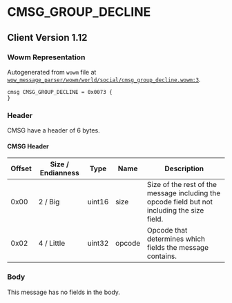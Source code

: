 # CMSG_GROUP_DECLINE

## Client Version 1.12

### Wowm Representation

Autogenerated from `wowm` file at [`wow_message_parser/wowm/world/social/cmsg_group_decline.wowm:3`](https://github.com/gtker/wow_messages/tree/main/wow_message_parser/wowm/world/social/cmsg_group_decline.wowm#L3).
```rust,ignore
cmsg CMSG_GROUP_DECLINE = 0x0073 {
}
```
### Header

CMSG have a header of 6 bytes.

#### CMSG Header

| Offset | Size / Endianness | Type   | Name   | Description |
| ------ | ----------------- | ------ | ------ | ----------- |
| 0x00   | 2 / Big           | uint16 | size   | Size of the rest of the message including the opcode field but not including the size field.|
| 0x02   | 4 / Little        | uint32 | opcode | Opcode that determines which fields the message contains.|

### Body

This message has no fields in the body.

